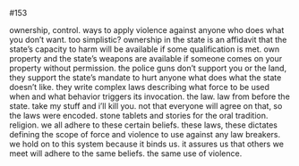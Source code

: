 #153

ownership, control. ways to apply violence against anyone who does what you don’t want. too simplistic? ownership in the state is an affidavit that the state’s capacity to harm will be available if some qualification is met. own property and the state’s weapons are available if someone comes on your property without permission. the police guns don’t support you or the land, they support the state’s mandate to hurt anyone what does what the state doesn’t like. they write complex laws describing what force to be used when and what behavior triggers its invocation. the law. law from before the state. take my stuff and i’ll kill you. not that everyone will agree on that, so the laws were encoded. stone tablets and stories for the oral tradition. religion. we all adhere to these certain beliefs. these laws, these dictates defining the scope of force and violence to use against any law breakers. we hold on to this system because it binds us. it assures us that others we meet will adhere to the same beliefs. the same use of violence. 